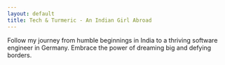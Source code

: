 ```yaml
---
layout: default
title: Tech & Turmeric - An Indian Girl Abroad
---
```



Follow my journey from humble beginnings in India to a thriving software engineer in Germany. Embrace the power of dreaming big and defying borders.
